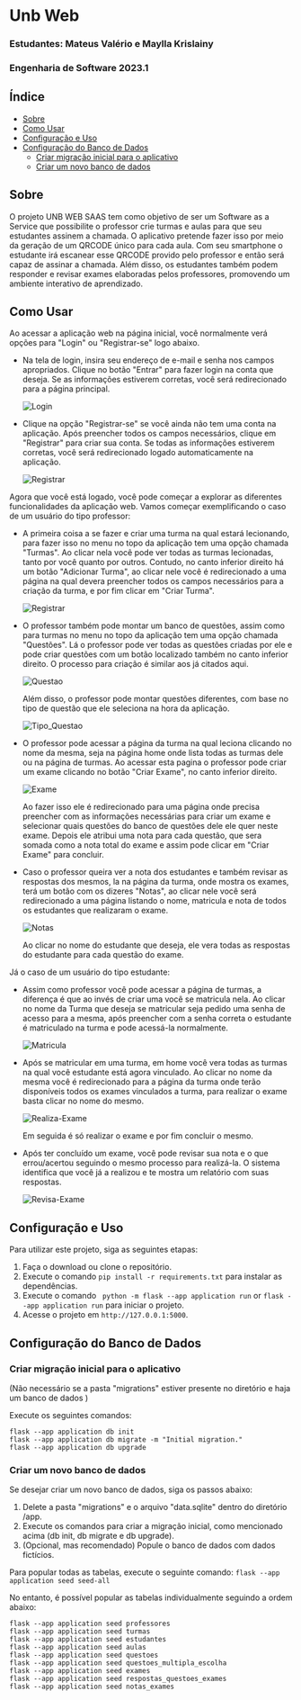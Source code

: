 # Unb Web
### Estudantes: Mateus Valério e Maylla Krislainy
### Engenharia de Software 2023.1

## Índice
- [Sobre](#sobre)
- [Como Usar](#como-usar)
- [Configuração e Uso](#configuração-e-uso)
- [Configuração do Banco de Dados](#configuração-do-banco-de-dados)
  - [Criar migração inicial para o aplicativo](#criar-migração-inicial-para-o-aplicativo)
  - [Criar um novo banco de dados](#criar-um-novo-banco-de-dados)
    
## Sobre
O projeto UNB WEB SAAS tem como objetivo de ser um Software as a Service que possibilite o professor crie turmas e aulas para que seu estudantes assinem a chamada. O aplicativo pretende fazer isso por meio da geração de um QRCODE único para cada aula. Com seu smartphone o estudante irá escanear esse QRCODE provido pelo professor e então será capaz de assinar a chamada. Além disso, os estudantes também podem responder e revisar exames elaboradas pelos professores, promovendo um ambiente interativo de aprendizado.

## Como Usar
Ao acessar a aplicação web na página inicial, você normalmente verá opções para "Login" ou "Registrar-se" logo abaixo.
- Na tela de login, insira seu endereço de e-mail e senha nos campos apropriados. Clique no botão "Entrar" para fazer login na conta que deseja. Se as informações estiverem corretas, você será redirecionado para a página principal.
    
  ![Login](https://i.imgur.com/CrlhwrR.gif)

- Clique na opção "Registrar-se" se você ainda não tem uma conta na aplicação. Após preencher todos os campos necessários, clique em "Registrar" para criar sua conta. Se todas as informações estiverem corretas, você será redirecionado logado automaticamente na aplicação.

  ![Registrar](https://i.imgur.com/l9wZpjA.gif)

Agora que você está logado, você pode começar a explorar as diferentes funcionalidades da aplicação web. Vamos começar exemplificando o caso de um usuário do tipo professor:
- A primeira coisa a se fazer e criar uma turma na qual estará lecionando, para fazer isso no menu no topo da aplicação tem uma opção chamada "Turmas". Ao clicar nela você pode ver todas as turmas lecionadas, tanto por você quanto por outros. Contudo, no canto inferior direito há um botão "Adicionar Turma", ao clicar nele você é redirecionado a uma página na qual devera preencher todos os campos necessários para a criação da turma, e por fim clicar em "Criar Turma".
  
  ![Registrar](https://i.imgur.com/mc9c1I0.gif)
  
- O professor também pode montar um banco de questões, assim como para turmas no menu no topo da aplicação tem uma opção chamada "Questões". Lá o professor pode ver todas as questões criadas por ele e pode criar questões com um botão localizado também no canto inferior direito. O processo para criação é similar aos já citados aqui.

  ![Questao](https://i.imgur.com/HiwE6Q9.gif)

  Além disso, o professor pode montar questões diferentes, com base no tipo de questão que ele seleciona na hora da aplicação.
  
  ![Tipo_Questao](https://i.imgur.com/NRrCN6Z.gif)
  
- O professor pode acessar a página da turma na qual leciona clicando no nome da mesma, seja na página home onde lista todas as turmas dele ou na página de turmas. Ao acessar esta pagina o professor pode criar um exame clicando no botão "Criar Exame", no canto inferior direito.

  ![Exame](https://i.imgur.com/hjU3UX2.gif)
  
  Ao fazer isso ele é redirecionado para uma página onde precisa preencher com as informações necessárias para criar um exame e selecionar quais questões do banco de questões dele ele quer neste exame. Depois ele atribui uma nota para cada questão, que sera somada como a nota total do exame e assim pode clicar em "Criar Exame" para concluir.

- Caso o professor queira ver a nota dos estudantes e também revisar as respostas dos mesmos, la na página da turma, onde mostra os exames, terá um botão com os dizeres "Notas", ao clicar nele você será redirecionado a uma página listando o nome, matricula e nota de todos os estudantes que realizaram o exame.

  ![Notas](https://i.imgur.com/JQ0GdwE.gif)
  
  Ao clicar no nome do estudante que deseja, ele vera todas as respostas do estudante para cada questão do exame.
  
Já o caso de um usuário do tipo estudante:
- Assim como professor você pode acessar a página de turmas, a diferença é que ao invés de criar uma você se matricula nela. Ao clicar no nome da Turma que deseja se matricular seja pedido uma senha de acesso para a mesma, após preencher com a senha correta o estudante é matriculado na turma e pode acessá-la normalmente.
  
  ![Matricula](https://i.imgur.com/Go2g4nZ.gif)

- Após se matricular em uma turma, em home você vera todas as turmas na qual você estudante está agora vinculado. Ao clicar no nome da mesma você é redirecionado para a página da turma onde terão disponíveis todos os exames vinculados a turma, para realizar o exame basta clicar no nome do mesmo.
  
  ![Realiza-Exame](https://i.imgur.com/efPTgHa.gif)
  
  Em seguida é só realizar o exame e por fim concluir o mesmo.

- Após ter concluído um exame, você pode revisar sua nota e o que errou/acertou seguindo o mesmo processo para realizá-la. O sistema identifica que você já a realizou e te mostra um relatório com suas respostas.

   ![Revisa-Exame](https://i.imgur.com/neZdlUO.gif)
  
## Configuração e Uso
Para utilizar este projeto, siga as seguintes etapas:

1. Faça o download ou clone o repositório.
2. Execute o comando `pip install -r requirements.txt` para instalar as dependências.
3. Execute o comando ` python -m flask --app application run` or `flask --app application run` para iniciar o projeto.
4. Acesse o projeto em `http://127.0.0.1:5000`.

## Configuração do Banco de Dados

### Criar migração inicial para o aplicativo
(Não necessário se a pasta "migrations" estiver presente no diretório e haja um banco de dados )

Execute os seguintes comandos:
```shell
flask --app application db init
flask --app application db migrate -m "Initial migration."
flask --app application db upgrade
```

### Criar um novo banco de dados
Se desejar criar um novo banco de dados, siga os passos abaixo:

  1. Delete a pasta "migrations" e o arquivo "data.sqlite" dentro do diretório /app.
  2. Execute os comandos para criar a migração inicial, como mencionado acima (db init, db migrate e db upgrade).
  3. (Opcional, mas recomendado) Popule o banco de dados com dados fictícios.

Para popular todas as tabelas, execute o seguinte comando:
`flask --app application seed seed-all`

No entanto, é possível popular as tabelas individualmente seguindo a ordem abaixo:
```shell
flask --app application seed professores
flask --app application seed turmas
flask --app application seed estudantes
flask --app application seed aulas
flask --app application seed questoes
flask --app application seed questoes_multipla_escolha
flask --app application seed exames
flask --app application seed respostas_questoes_exames
flask --app application seed notas_exames
```
